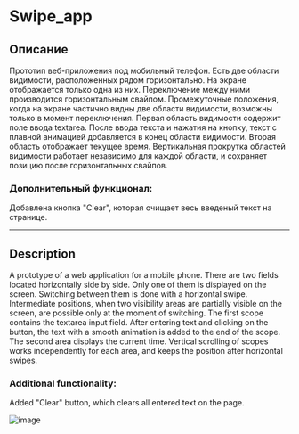 # Swipe_app

## Описание

Прототип веб-приложения под мобильный телефон. Есть две области видимости, расположенных рядом горизонтально. На экране отображается только одна из них. 
Переключение между ними производится горизонтальным свайпом. 
Промежуточные положения, когда на экране частично видны две области видимости, возможны только в момент переключения.
Первая область видимости содержит поле ввода textarea. После ввода текста и нажатия на кнопку, текст с плавной анимацией добавляется в конец области видимости.
Вторая область отображает текущее время.
Вертикальная прокрутка областей видимости работает независимо для каждой области, и сохраняет позицию после горизонтальных свайпов.

### Дополнительный функционал:
Добавлена кнопка "Clear", которая очищает весь введеный текст на странице.

***

## Description

A prototype of a web application for a mobile phone. There are two fields located horizontally side by side. Only one of them is displayed on the screen.
Switching between them is done with a horizontal swipe.
Intermediate positions, when two visibility areas are partially visible on the screen, are possible only at the moment of switching.
The first scope contains the textarea input field. After entering text and clicking on the button, the text with a smooth animation is added to the end of the scope.
The second area displays the current time.
Vertical scrolling of scopes works independently for each area, and keeps the position after horizontal swipes.

### Additional functionality:
Added "Clear" button, which clears all entered text on the page.


![image](https://user-images.githubusercontent.com/63749752/118804249-e4affa80-b8bd-11eb-8191-5b26bfacdd3d.png)
